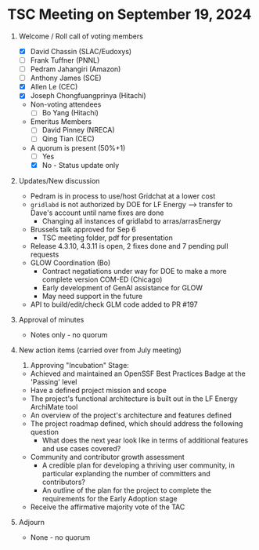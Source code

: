 # TSC Meeting on September 19, 2024

1. Welcome / Roll call of voting members
   - [x] David Chassin (SLAC/Eudoxys)
   - [ ] Frank Tuffner (PNNL)
   - [ ] Pedram Jahangiri (Amazon)
   - [ ] Anthony James (SCE)
   - [x] Allen Le (CEC)
   - [x] Joseph Chongfuangprinya (Hitachi)

   * Non-voting attendees
     - [ ] Bo Yang (Hitachi)     
   
   * Emeritus Members
     - [ ] David Pinney (NRECA)
     - [ ] Qing Tian (CEC)
    
   * A quorum is present (50%+1)
     - [ ] Yes
     - [x] No - Status update only
    
3. Updates/New discussion
   * Pedram is in process to use/host Gridchat at a lower cost
   * `gridlabd` is not authorized by DOE for LF Energy --> transfer to Dave's account until name fixes are done
     - Changing all instances of gridlabd to arras/arrasEnergy
   * Brussels talk approved for Sep 6
     - TSC meeting folder, pdf for presentation
   * Release 4.3.10, 4.3.11 is open, 2 fixes done and 7 pending pull requests
   * GLOW Coordination (Bo)
      - Contract negatiations under way for DOE to make a more complete version COM-ED (Chicago)
      - Early development of GenAI assistance for GLOW
      - May need support in the future
   * API to build/edit/check GLM code added to PR #197

4. Approval of minutes
   - Notes only - no quorum

5. New action items (carried over from July meeting)
   1.  Approving "Incubation" Stage:
      - Achieved and maintained an OpenSSF Best Practices Badge at the 'Passing' level
      - Have a defined project mission and scope
      - The project's functional architecture is built out in the LF Energy ArchiMate tool
      - An overview of the project's architecture and features defined
      - The project roadmap defined, which should address the following question
          - What does the next year look like in terms of additional features and use cases covered?
      - Community and contributor growth assessment
          - A credible plan for developing a thriving user community, in particular explanding the number of committers and contributors?
          - An outline of the plan for the project to complete the requirements for the Early Adoption stage
      - Receive the affirmative majority vote of the TAC   

6. Adjourn
   - None - no quorum
